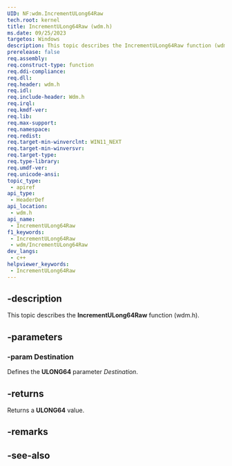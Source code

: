 ```yaml
---
UID: NF:wdm.IncrementULong64Raw
tech.root: kernel
title: IncrementULong64Raw (wdm.h)
ms.date: 09/25/2023
targetos: Windows
description: This topic describes the IncrementULong64Raw function (wdm.h).
prerelease: false
req.assembly: 
req.construct-type: function
req.ddi-compliance: 
req.dll: 
req.header: wdm.h
req.idl: 
req.include-header: Wdm.h
req.irql: 
req.kmdf-ver: 
req.lib: 
req.max-support: 
req.namespace: 
req.redist: 
req.target-min-winverclnt: WIN11_NEXT
req.target-min-winversvr: 
req.target-type: 
req.type-library: 
req.umdf-ver: 
req.unicode-ansi: 
topic_type:
 - apiref
api_type:
 - HeaderDef
api_location:
 - wdm.h
api_name:
 - IncrementULong64Raw
f1_keywords:
 - IncrementULong64Raw
 - wdm/IncrementULong64Raw
dev_langs:
 - c++
helpviewer_keywords:
 - IncrementULong64Raw
---
```


## -description

This topic describes the **IncrementULong64Raw** function (wdm.h).

## -parameters

### -param Destination

Defines the **ULONG64** parameter *Destination*.

## -returns

Returns a **ULONG64** value.

## -remarks

## -see-also
